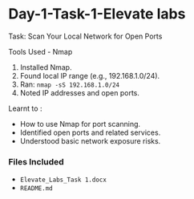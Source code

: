 # Day-1-Task-1-Elevate labs



Task: Scan Your Local Network for Open Ports

Tools Used - Nmap


1. Installed Nmap.
2. Found local IP range (e.g., 192.168.1.0/24).
3. Ran: `nmap -sS 192.168.1.0/24`
4. Noted IP addresses and open ports.

Learnt to : 
- How to use Nmap for port scanning.
- Identified open ports and related services.
- Understood basic network exposure risks.

### Files Included
- `Elevate_Labs_Task 1.docx`
- `README.md`


